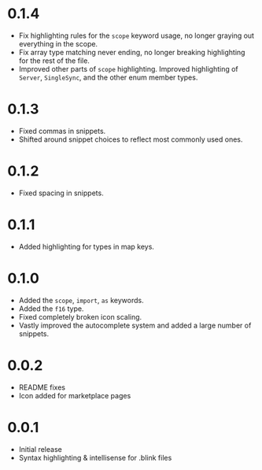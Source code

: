 <!-- markdownlint-disable MD025 -->
# 0.1.4

- Fix highlighting rules for the `scope` keyword usage, no longer graying out everything in the scope.
- Fix array type matching never ending, no longer breaking highlighting for the rest of the file.
- Improved other parts of `scope` highlighting. Improved highlighting of `Server`, `SingleSync`, and the other enum member types.

# 0.1.3

- Fixed commas in snippets.
- Shifted around snippet choices to reflect most commonly used ones.

# 0.1.2

- Fixed spacing in snippets.

# 0.1.1

- Added highlighting for types in map keys.

# 0.1.0

- Added the `scope`, `import`, `as` keywords.
- Added the `f16` type.
- Fixed completely broken icon scaling.
- Vastly improved the autocomplete system and added a large number of snippets.

# 0.0.2

- README fixes
- Icon added for marketplace pages

# 0.0.1

- Initial release
- Syntax highlighting & intellisense for .blink files
